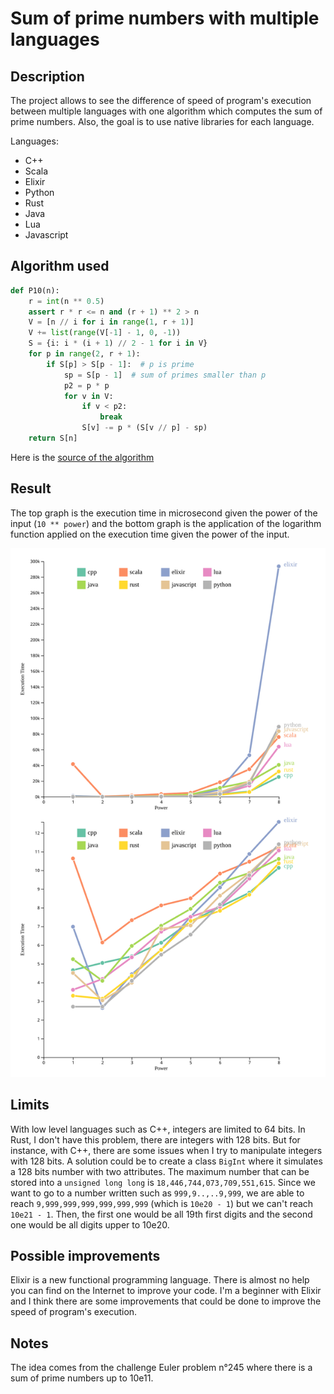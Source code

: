 # Sum of prime numbers with multiple languages

## Description

The project allows to see the difference of speed of program's execution between multiple languages with one algorithm which computes the sum of prime numbers.
Also, the goal is to use native libraries for each language.

Languages:
* C++
* Scala
* Elixir
* Python
* Rust
* Java
* Lua
* Javascript

## Algorithm used

```python
def P10(n):
    r = int(n ** 0.5)
    assert r * r <= n and (r + 1) ** 2 > n
    V = [n // i for i in range(1, r + 1)]
    V += list(range(V[-1] - 1, 0, -1))
    S = {i: i * (i + 1) // 2 - 1 for i in V}
    for p in range(2, r + 1):
        if S[p] > S[p - 1]:  # p is prime
            sp = S[p - 1]  # sum of primes smaller than p
            p2 = p * p
            for v in V:
                if v < p2:
                    break
                S[v] -= p * (S[v // p] - sp)
    return S[n]
```

Here is the [source of the algorithm](https://stackoverflow.com/questions/4057527/need-help-optimizing-algorithm-sum-of-all-prime-numbers-under-two-million)

## Result

The top graph is the execution time in microsecond given the power of the input (`10 ** power`) and the bottom graph is the application of the logarithm function applied on the execution time given the power of the input.

![graph](graph.svg)

## Limits

With low level languages such as C++, integers are limited to 64 bits.
In Rust, I don't have this problem, there are integers with 128 bits.
But for instance, with C++, there are some issues when I try to manipulate integers with 128 bits.
A solution could be to create a class `BigInt` where it simulates a 128 bits number with two attributes.
The maximum number that can be stored into a `unsigned long long` is `18,446,744,073,709,551,615`.
Since we want to go to a number written such as `999,9..,..9,999`, we are able to reach `9,999,999,999,999,999,999` (which is `10e20 - 1`) but we can't reach `10e21 - 1`.
Then, the first one would be all 19th first digits and the second one would be all digits upper to 10e20.

## Possible improvements

Elixir is a new functional programming language. There is almost no help you can find on the Internet to improve your code.
I'm a beginner with Elixir and I think there are some improvements that could be done to improve the speed of program's execution.

## Notes

The idea comes from the challenge Euler problem n°245 where there is a sum of prime numbers up to 10e11.
